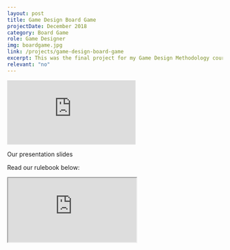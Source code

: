 ```yaml
---
layout: post
title: Game Design Board Game
projectDate: December 2018
category: Board Game
role: Game Designer
img: boardgame.jpg
link: /projects/game-design-board-game
excerpt: This was the final project for my Game Design Methodology course in which I and four teammates designed a capture the flag-inspired board game and built a prototype of it. My contributions included the rulebook cover art, some asset art, playtesting, proofreading, and help with game design.
relevant: "no"
---
```


<iframe class="pdf" src="https://docs.google.com/presentation/d/e/2PACX-1vRLu_9NC9Lc0cx4s-yF2kJZW7VAq6vnGazdldI_QZ4kI3cPid9vasu5F5Y8BZA-QZi8yekKMIaxuqP0/embed?start=false&loop=false&delayms=3000" frameborder="0" allowfullscreen="true" mozallowfullscreen="true" webkitallowfullscreen="true"></iframe>
<p class="caption">Our presentation slides</p>

<p>Read our rulebook below:</p>

<iframe class="pdf" src="https://docs.google.com/document/d/e/2PACX-1vScyhb0r0k2bQeeshkFXbaPA0dW8gAgPpzSdSVb9L-0mTQyjrS05TdOsmXC0tEV6spWpzYLNtpQYP1O/pub?embedded=true"></iframe>

